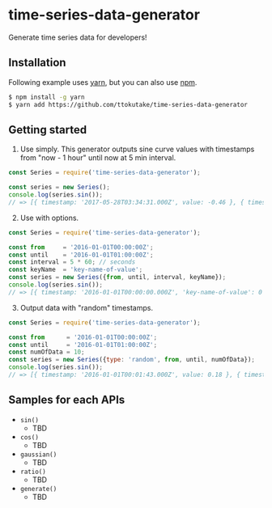 # time-series-data-generator

Generate time series data for developers!

## Installation

Following example uses [yarn](https://yarnpkg.com/lang/en/), but you can also use [npm](https://www.npmjs.com/).

```bash
$ npm install -g yarn
$ yarn add https://github.com/ttokutake/time-series-data-generator
```

## Getting started

1. Use simply. This generator outputs sine curve values with timestamps from "now - 1 hour" until now at 5 min interval.

  ```js
  const Series = require('time-series-data-generator');
  
  const series = new Series();
  console.log(series.sin());
  // => [{ timestamp: '2017-05-28T03:34:31.000Z', value: -0.46 }, { timestamp: '2017-05-28T03:39:31.000Z', value: -0.84 }, ...]
  ```

2. Use with options.

  ```js
  const Series = require('time-series-data-generator');
  
  const from     = '2016-01-01T00:00:00Z';
  const until    = '2016-01-01T01:00:00Z';
  const interval = 5 * 60; // seconds
  const keyName  = 'key-name-of-value';
  const series = new Series({from, until, interval, keyName});
  console.log(series.sin());
  // => [{ timestamp: '2016-01-01T00:00:00.000Z', 'key-name-of-value': 0 }, { timestamp: '2016-01-01T00:05:00.000Z', 'key-name-of-value': 0.5 }, ...]
  ```
  
3. Output data with "random" timestamps.

  ```js
  const Series = require('time-series-data-generator');
  
  const from      = '2016-01-01T00:00:00Z';
  const until     = '2016-01-01T01:00:00Z';
  const numOfData = 10;
  const series = new Series({type: 'random', from, until, numOfData});
  console.log(series.sin());
  // => [{ timestamp: '2016-01-01T00:01:43.000Z', value: 0.18 }, { timestamp: '2016-01-01T00:02:19.000Z', value: 0.24 }, ...]
  ```

## Samples for each APIs

- `sin()`
  - TBD
- `cos()`
  - TBD
- `gaussian()`
  - TBD
- `ratio()`
  - TBD
- `generate()`
  - TBD

